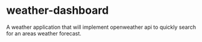 # weather-dashboard
A weather application that will implement openweather api to quickly search for an areas weather forecast.

